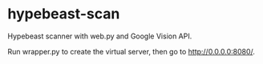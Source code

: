 # hypebeast-scan
Hypebeast scanner with web.py and Google Vision API.

Run wrapper.py to create the virtual server, then go to http://0.0.0.0:8080/.
